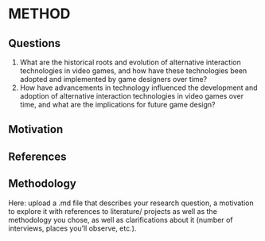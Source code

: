 # METHOD

## Questions
1. What are the historical roots and evolution of alternative interaction technologies in video games, and how have these technologies been adopted and implemented by game designers over time?
2. How have advancements in technology influenced the development and adoption of alternative interaction technologies in video games over time, and what are the implications for future game design?

## Motivation

## References

## Methodology

Here: upload a .md file that describes your research question, a motivation to explore it with references to literature/ projects as well as the methodology you chose, as well as clarifications about it (number of interviews, places you’ll observe, etc.).




